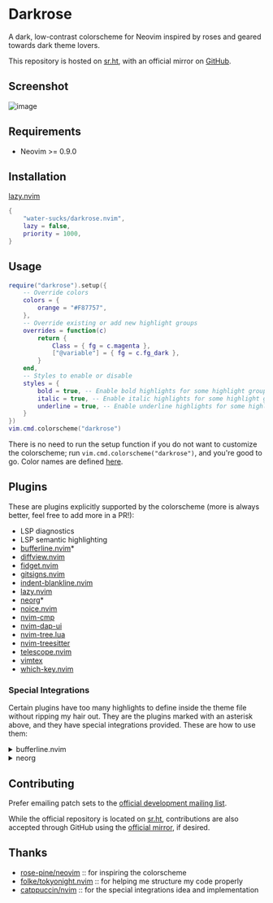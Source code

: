 # Darkrose

<!--alex disable color colors special -->

A dark, low-contrast colorscheme for Neovim inspired by roses and geared towards
dark theme lovers.

This repository is hosted on [sr.ht](sr.ht/~watersucks/optnix), with an official
mirror on [GitHub](https://github.com/water-sucks/optnix).

## Screenshot

![image](https://i.imgur.com/pKIyzLy.png)

## Requirements

- Neovim >= 0.9.0

## Installation

[lazy.nvim](https://github.com/folke/lazy.nvim)

```lua
{
    "water-sucks/darkrose.nvim",
    lazy = false,
    priority = 1000,
}
```

## Usage

```lua
require("darkrose").setup({
    -- Override colors
    colors = {
        orange = "#F87757",
    },
    -- Override existing or add new highlight groups
    overrides = function(c)
        return {
            Class = { fg = c.magenta },
            ["@variable"] = { fg = c.fg_dark },
        }
    end,
    -- Styles to enable or disable
    styles = {
        bold = true, -- Enable bold highlights for some highlight groups
        italic = true, -- Enable italic highlights for some highlight groups
        underline = true, -- Enable underline highlights for some highlight groups
    }
})
vim.cmd.colorscheme("darkrose")
```

There is no need to run the setup function if you do not want to customize the
colorscheme; run `vim.cmd.colorscheme("darkrose")`, and you're good to go. Color
names are defined [here](lua/darkrose/colors.lua).

## Plugins

These are plugins explicitly supported by the colorscheme (more is always
better, feel free to add more in a PR!):

- LSP diagnostics
- LSP semantic highlighting
- [bufferline.nvim](https://github.com/akinsho/bufferline.nvim)\*
- [diffview.nvim](https://github.com/sindrets/diffview.nvim)
- [fidget.nvim](https://github.com/j-hui/fidget.nvim)
- [gitsigns.nvim](https://github.com/lewis6991/gitsigns.nvim)
- [indent-blankline.nvim](https://github.com/lukas-reineke/indent-blankline.nvim)
- [lazy.nvim](https://github.com/folke/lazy.nvim)
- [neorg](https://github.com/nvim-neorg/neorg)\*
- [noice.nvim](https://github.com/folke/noice.nvim)
- [nvim-cmp](https://github.com/hrsh7th/nvim-cmp)
- [nvim-dap-ui](https://github.com/rcarriga/nvim-dap-ui)
- [nvim-tree.lua](https://github.com/nvim-tree/nvim-tree.lua)
- [nvim-treesitter](https://github.com/nvim-treesitter/nvim-treesitter)
- [telescope.nvim](https://github.com/nvim-telescope/telescope.nvim)
- [vimtex](https://github.com/lervag/vimtex)
- [which-key.nvim](https://github.com/folke/which-key.nvim)

### Special Integrations

Certain plugins have too many highlights to define inside the theme file without
ripping my hair out. They are the plugins marked with an asterisk above, and
they have special integrations provided. These are how to use them:

<details>
<summary>bufferline.nvim</summary>

Pass the highlighting integration as an argument to bufferline.nvim's setup
function. It must be loaded after darkrose is set up for this to work.

```lua
-- Define overrides to any highlight arguments here; this is an optional argument
-- to the generate function.
local overrides = {}
require("bufferline").setup({
    highlights = require("darkrose.integrations.bufferline").generate(overrides),
})
```

</details>

<details>
<summary>neorg</summary>

Pass the highlighting integration as an argument to neorg's setup function. It
must be loaded after darkrose is set up for this to work.

```lua
-- Define overrides to any highlight arguments here; this is an optional argument
-- to the generate function.
local overrides = {}
require("neorg").setup({
    load = {
        ["core.highlights"] = {
            config = {
                highlights = require("darkrose.integrations.neorg").generate(overrides),
            },
        },
    },
})
```

</details>

## Contributing

Prefer emailing patch sets to the
[official development mailing list](mailto:~watersucks/darkrose.nvim-devel@lists.sr.ht).

While the official repository is located on
[sr.ht](https://git.sr.ht/~watersucks/darkrose.nvim), contributions are also
accepted through GitHub using the
[official mirror](https://github.com/water-sucks/darkrose.nvim), if desired.

## Thanks

- [rose-pine/neovim](https://github.com/rose-pine/neovim) :: for inspiring the
  colorscheme
- [folke/tokyonight.nvim](https://github.com/folke/tokyonight.nvim) :: for
  helping me structure my code properly
- [catppuccin/nvim](https://github.com/catppuccin/nvim) :: for the special
  integrations idea and implementation
